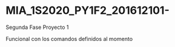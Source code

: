 # MIA_1S2020_PY1F2_201612101-
Segunda Fase Proyecto 1

Funcional con los comandos definidos al momento
